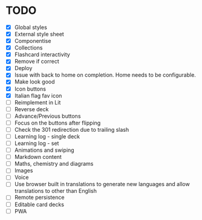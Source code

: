 # TODO
- [x] Global styles
- [x] External style sheet
- [x] Componentise
- [x] Collections
- [x] Flashcard interactivity
- [x] Remove if correct
- [x] Deploy
- [x] Issue with back to home on completion. Home needs to be configurable.
- [x] Make look good
- [x] Icon buttons
- [x] Italian flag fav icon
- [ ] Reimplement in Lit
- [ ] Reverse deck
- [ ] Advance/Previous buttons
- [ ] Focus on the buttons after flipping
- [ ] Check the 301 redirection due to trailing slash
- [ ] Learning log - single deck
- [ ] Learning log - set
- [ ] Animations and swiping
- [ ] Markdown content
- [ ] Maths, chemistry and diagrams
- [ ] Images
- [ ] Voice
- [ ] Use browser built in translations to generate new languages and allow translations to other than English
- [ ] Remote persistence
- [ ] Editable card decks
- [ ] PWA